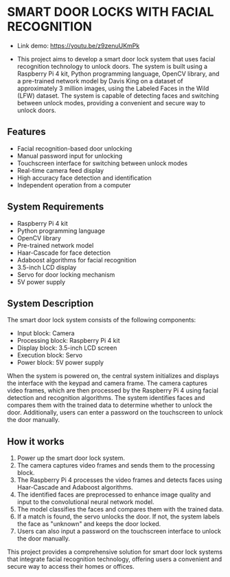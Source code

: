 # SMART DOOR LOCKS WITH FACIAL RECOGNITION
- Link demo: https://youtu.be/z9zenuUKmPk
  
- This project aims to develop a smart door lock system that uses facial recognition technology to unlock doors. The system is built using a Raspberry Pi 4 kit, Python programming language, OpenCV library, and a pre-trained network model by Davis King on a dataset of approximately 3 million images, using the Labeled Faces in the Wild (LFW) dataset. The system is capable of detecting faces and switching between unlock modes, providing a convenient and secure way to unlock doors.

## Features
* Facial recognition-based door unlocking
* Manual password input for unlocking
* Touchscreen interface for switching between unlock modes
* Real-time camera feed display
* High accuracy face detection and identification
* Independent operation from a computer
## System Requirements
* Raspberry Pi 4 kit
* Python programming language
* OpenCV library
* Pre-trained network model
* Haar-Cascade for face detection
* Adaboost algorithms for facial recognition
* 3.5-inch LCD display
* Servo for door locking mechanism
* 5V power supply

## System Description
The smart door lock system consists of the following components:

* Input block: Camera
* Processing block: Raspberry Pi 4 kit
* Display block: 3.5-inch LCD screen
* Execution block: Servo
* Power block: 5V power supply

When the system is powered on, the central system initializes and displays the interface with the keypad and camera frame. The camera captures video frames, which are then processed by the Raspberry Pi 4 using facial detection and recognition algorithms. The system identifies faces and compares them with the trained data to determine whether to unlock the door. Additionally, users can enter a password on the touchscreen to unlock the door manually.

## How it works
1. Power up the smart door lock system.
2. The camera captures video frames and sends them to the processing block.
3. The Raspberry Pi 4 processes the video frames and detects faces using Haar-Cascade and Adaboost algorithms.
4. The identified faces are preprocessed to enhance image quality and input to the convolutional neural network model.
5. The model classifies the faces and compares them with the trained data.
6. If a match is found, the servo unlocks the door. If not, the system labels the face as "unknown" and keeps the door locked.
7. Users can also input a password on the touchscreen interface to unlock the door manually.

This project provides a comprehensive solution for smart door lock systems that integrate facial recognition technology, offering users a convenient and secure way to access their homes or offices.

